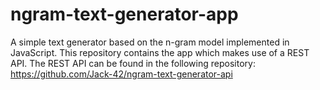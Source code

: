 # ngram-text-generator-app
A simple text generator based on the n-gram model implemented in JavaScript.
This repository contains the app which makes use of a REST API.
The REST API can be found in the following repository: https://github.com/Jack-42/ngram-text-generator-api
